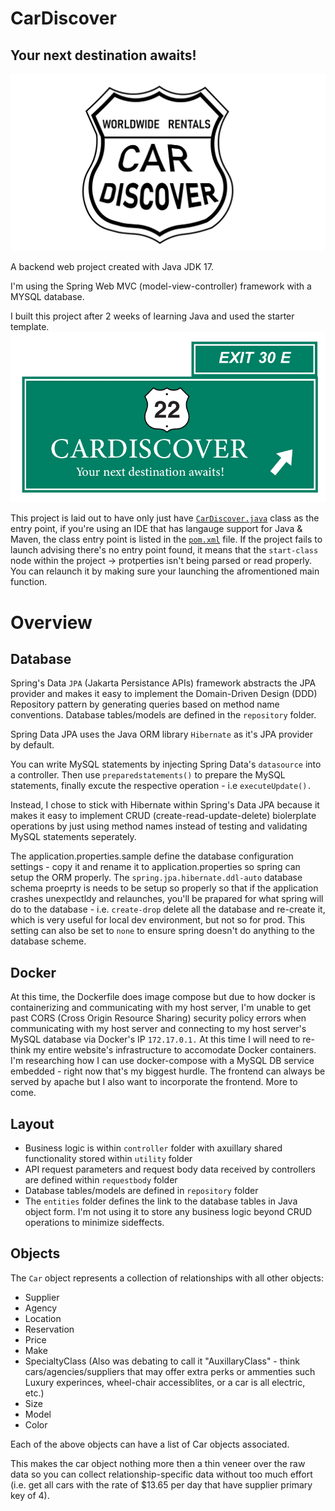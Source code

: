 # CarDiscover
## Your next destination awaits!
![Logo](./src/main/resources/Logo/LogoWhiteBg.png)

A backend web project created with Java JDK 17.

I'm using the Spring Web MVC (model-view-controller) framework with a MYSQL database.

I built this project after 2 weeks of learning Java and used the starter template.
![LogoWithTagline](./src/main/resources/Logo/LogoLargeWithTagline.png)


This project is laid out to have only just have [`CarDiscover.java`](./src/main/java/com/abdi/cardiscover/CarDiscover.java) class as the entry point, if you're using an IDE that has langauge support for Java & Maven, the class entry point is listed in the [`pom.xml`](./pom.xml) file. If the project fails to launch advising there's no entry point found, it means that the `start-class` node within the project -> protperties isn't being parsed or read properly. You can relaunch it by making sure your launching the afromentioned main function. 

# Overview
## Database

Spring's Data `JPA` (Jakarta Persistance APIs) framework abstracts the JPA provider and makes it easy to implement the Domain-Driven Design (DDD) Repository pattern by generating queries based on method name conventions. Database tables/models are defined in the `repository` folder. 

Spring Data JPA uses the Java ORM library `Hibernate` as it's JPA provider by default. 

You can write MySQL statements by injecting Spring Data's `datasource` into a controller. Then use `preparedstatements()` to prepare the MySQL statements, finally excute the respective operation - i.e `executeUpdate().` 

Instead, I chose to stick with Hibernate within Spring's Data JPA because it makes it easy to implement CRUD (create-read-update-delete) biolerplate operations by just using method names instead of testing and validating MySQL statements seperately. 

The application.properties.sample define the database configuration settings - copy it and rename it to application.properties so spring can setup the ORM properly. The `spring.jpa.hibernate.ddl-auto` database schema proeprty is needs to be setup so properly so that if the application crashes unexpectldy and relaunches, you'll be prapared for what spring will do to the database - i.e. `create-drop` delete all the database and re-create it, which is very useful for local dev environment, but not so for prod. This setting can also be set to `none` to ensure spring doesn't do anything to the database scheme.

## Docker
At this time, the Dockerfile does image compose but due to how docker is containerizing and communicating with my host server, I'm unable to get past CORS (Cross Origin Resource Sharing) security policy errors when communicating with my host server and connecting to my host server's MySQL database via Docker's IP `172.17.0.1.` At this time I will need to re-think my entire website's infrastructure to accomodate Docker containers. I'm researching how I can use docker-compose with a MySQL DB service embedded - right now that's my biggest hurdle. The frontend can always be served by apache but I also want to incorporate the frontend. More to come.

## Layout
* Business logic is within `controller` folder with axuillary shared functionality stored within `utility` folder
* API request parameters and request body data received by controllers are defined within `requestbody` folder
* Database tables/models are defined in `repository` folder
* The `entities` folder defines the link to the database tables in Java object form. I'm not using it to store any business logic beyond CRUD operations to minimize sideffects.

## Objects
The `Car` object represents a collection of relationships with all other objects:
* Supplier
* Agency
* Location
* Reservation
* Price
* Make
* SpecialtyClass (Also was debating to call it "AuxillaryClass" - think cars/agencies/suppliers that may offer extra perks or ammenties such Luxury experinces, wheel-chair accessiblites, or a car is all electric, etc.)
* Size
* Model
* Color

Each of the above objects can have a list of Car objects associated. 

This makes the car object nothing more then a thin veneer over the raw data so you can collect relationship-specific data without too much effort (i.e. get all cars with the rate of $13.65 per day that have supplier primary key of 4). 

